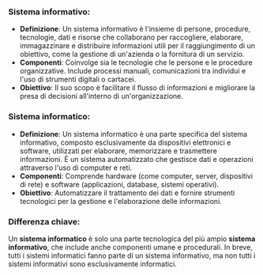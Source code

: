 ### Sistema informativo:
- **Definizione**: Un sistema informativo è l'insieme di persone, procedure, tecnologie, dati e risorse che collaborano per raccogliere, elaborare, immagazzinare e distribuire informazioni utili per il raggiungimento di un obiettivo, come la gestione di un'azienda o la fornitura di un servizio.
- **Componenti**: Coinvolge sia le tecnologie che le persone e le procedure organizzative. Include processi manuali, comunicazioni tra individui e l'uso di strumenti digitali o cartacei.
- **Obiettivo**: Il suo scopo è facilitare il flusso di informazioni e migliorare la presa di decisioni all'interno di un'organizzazione.

### Sistema informatico:
- **Definizione**: Un sistema informatico è una parte specifica del sistema informativo, composto esclusivamente da dispositivi elettronici e software, utilizzati per elaborare, memorizzare e trasmettere informazioni. È un sistema automatizzato che gestisce dati e operazioni attraverso l'uso di computer e reti.
- **Componenti**: Comprende hardware (come computer, server, dispositivi di rete) e software (applicazioni, database, sistemi operativi).
- **Obiettivo**: Automatizzare il trattamento dei dati e fornire strumenti tecnologici per la gestione e l'elaborazione delle informazioni.

### Differenza chiave:
Un **sistema informatico** è solo una parte tecnologica del più ampio **sistema informativo**, che include anche componenti umane e procedurali. In breve, tutti i sistemi informatici fanno parte di un sistema informativo, ma non tutti i sistemi informativi sono esclusivamente informatici.

